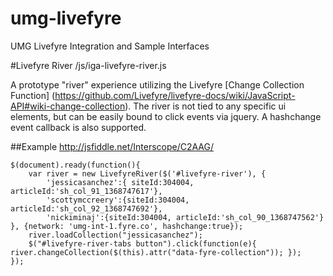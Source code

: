umg-livefyre
============

UMG Livefyre Integration and Sample Interfaces


#Livefyre River
/js/iga-livefyre-river.js

A prototype "river" experience utilizing the Livefyre [Change Collection Function] (https://github.com/Livefyre/livefyre-docs/wiki/JavaScript-API#wiki-change-collection). The river is not tied to any specific ui elements, but can be easily bound to click events via jquery. A hashchange event callback is also supported.

##Example
http://jsfiddle.net/Interscope/C2AAG/

	$(document).ready(function(){
		var river = new LivefyreRiver($('#livefyre-river'), {
			'jessicasanchez':{ siteId:304004, articleId:'sh_col_91_1368747617'},
			'scottymccreery':{siteId:304004, articleId:'sh_col_92_1368747692'},
			'nickiminaj':{siteId:304004, articleId:'sh_col_90_1368747562'} }, {network: 'umg-int-1.fyre.co', hashchange:true});
		river.loadCollection("jessicasanchez");
		$("#livefyre-river-tabs button").click(function(e){ river.changeCollection($(this).attr("data-fyre-collection")); });
	});